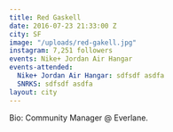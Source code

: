 ```yaml
---
title: Red Gaskell
date: 2016-07-23 21:33:00 Z
city: SF
image: "/uploads/red-gakell.jpg"
instagram: 7,251 followers
events: Nike+ Jordan Air Hangar
events-attended:
  Nike+ Jordan Air Hangar: sdfsdf asdfa
  SNRKS: sdfsdf asdfa
layout: city
---
```


Bio: Community Manager @ Everlane. 